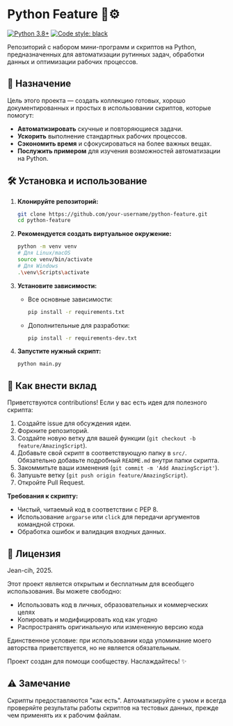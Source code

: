 # Python Feature 🐍⚙️

[![Python 3.8+](https://img.shields.io/badge/python-3.8+-blue.svg)](https://www.python.org/downloads/)
[![Code style: black](https://img.shields.io/badge/code%20style-black-000000.svg)](https://github.com/psf/black)

Репозиторий с набором мини-программ и скриптов на Python, предназначенных для автоматизации рутинных задач, обработки данных и оптимизации рабочих процессов.

## 🚀 Назначение

Цель этого проекта — создать коллекцию готовых, хорошо документированных и простых в использовании скриптов, которые помогут:
* **Автоматизировать** скучные и повторяющиеся задачи.
* **Ускорить** выполнение стандартных рабочих процессов.
* **Сэкономить время** и сфокусироваться на более важных вещах.
* **Послужить примером** для изучения возможностей автоматизации на Python.

## 🛠️ Установка и использование

1.  **Клонируйте репозиторий:**
    ```bash
    git clone https://github.com/your-username/python-feature.git
    cd python-feature
    ```

2.  **Рекомендуется создать виртуальное окружение:**
    ```bash
    python -m venv venv
    # Для Linux/macOS
    source venv/bin/activate
    # Для Windows
    .\venv\Scripts\activate
    ```

3.  **Установите зависимости:**
    * Все основные зависимости:
      ```bash
      pip install -r requirements.txt
      ```
    * Дополнительные для разработки:
      ```bash
      pip install -r requirements-dev.txt
      ```

4.  **Запустите нужный скрипт:**
    ```bash
    python main.py
    ```

## 🤝 Как внести вклад

Приветствуются contributions! Если у вас есть идея для полезного скрипта:
1. Создайте issue для обсуждения идеи.
2. Форкните репозиторий.
3. Создайте новую ветку для вашей функции (`git checkout -b feature/AmazingScript`).
4. Добавьте свой скрипт в соответствующую папку в `src/`. Обязательно добавьте подробный `README.md` внутри папки скрипта.
5. Закоммитьте ваши изменения (`git commit -m 'Add AmazingScript'`).
6. Запушьте ветку (`git push origin feature/AmazingScript`).
7. Откройте Pull Request.

**Требования к скрипту:**
* Чистый, читаемый код в соответствии с PEP 8.
* Использование `argparse` или `click` для передачи аргументов командной строки.
* Обработка ошибок и валидация входных данных.

## 📜 Лицензия

Jean-cih, 2025.

Этот проект является открытым и бесплатным для всеобщего использования. Вы можете свободно:

* Использовать код в личных, образовательных и коммерческих целях
* Копировать и модифицировать код как угодно
* Распространять оригинальную или измененную версию кода

Единственное условие: при использовании кода упоминание моего авторства приветствуется, но не является обязательным.

Проект создан для помощи сообществу. Наслаждайтесь! ✨

## ⚠️ Замечание

Скрипты предоставляются "как есть". Автоматизируйте с умом и всегда проверяйте результаты работы скриптов на тестовых данных, прежде чем применять их к рабочим файлам.
